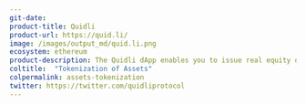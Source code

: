 ```yaml
---
git-date: 
product-title: Quidli
product-url: https://quid.li/
image: /images/output_md/quid.li.png
ecosystem: ethereum
product-description: The Quidli dApp enables you to issue real equity on security tokens to use as incentives to your employees or community members. [Issuing and managing team equity on Ethereum with Quidli. Interview with founder](/quidli).
coltitle:  "Tokenization of Assets"
colpermalink: assets-tokenization
twitter: https://twitter.com/quidliprotocol
---
```

